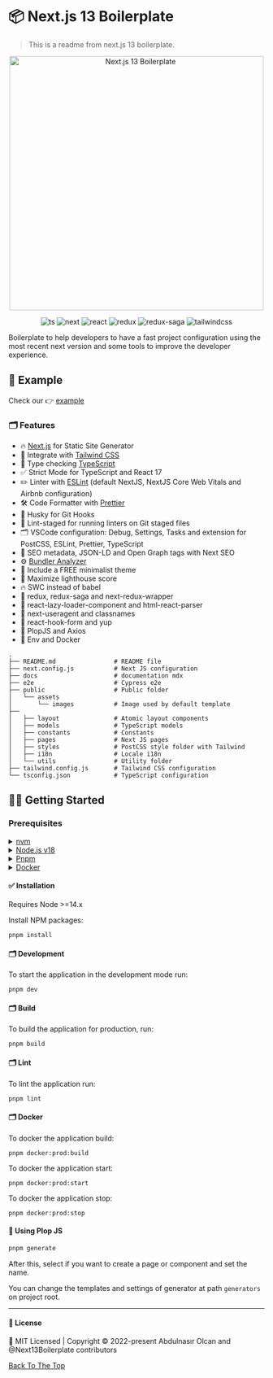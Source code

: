 <a name="read-me-template" />

# 📦 Next.js 13 Boilerplate

> This is a readme from next.js 13 boilerplate.

<p align="center">
    <img src="https://github.com/jsdeveloperr/nextjs-boilerplate/blob/master/public/assets/nextjs12-boilerplate.png" width="500" alt="Next.js 13 Boilerplate" />
</p>

<div align="center">

![ts](https://img.shields.io/badge/TypeScript%20-%23F7DF1E.svg?logo=typescript&logoColor=white&color=3178C6)
![next](https://img.shields.io/badge/Next-20232A?logo=next.js&logoColor=white)
![react](https://img.shields.io/badge/React-20232A?logo=react&logoColor=61DAFB)
![redux](https://img.shields.io/badge/Redux%20Toolkit-593D88?logo=redux&logoColor=white)
![redux-saga](https://img.shields.io/badge/Redux%20Saga-86D46B?logo=redux%20saga&logoColor=white&color=74C417)
![tailwindcss](https://img.shields.io/badge/Tailwindcss-007FFF?logo=tailwindcss&logoColor=white)

</div>

Boilerplate to help developers to have a fast project configuration using the most recent next version and some tools to improve the developer experience.

## :rocket: Example

Check our 👉 [example](https://nextjs13-boilerplate.vercel.app)

### 🗂 Features

- 🔥 [Next.js](https://nextjs.org) for Static Site Generator
- 🎨 Integrate with [Tailwind CSS](https://tailwindcss.com)
- 🎉 Type checking [TypeScript](https://www.typescriptlang.org)
- ✅ Strict Mode for TypeScript and React 17
- ✏️ Linter with [ESLint](https://eslint.org) (default NextJS, NextJS Core Web Vitals and Airbnb configuration)
- 🛠 Code Formatter with [Prettier](https://prettier.io)
- 🦊 Husky for Git Hooks
- 🚫 Lint-staged for running linters on Git staged files
- 🗂 VSCode configuration: Debug, Settings, Tasks and extension for PostCSS, ESLint, Prettier, TypeScript
- 🤖 SEO metadata, JSON-LD and Open Graph tags with Next SEO
- ⚙️ [Bundler Analyzer](https://www.npmjs.com/package/@next/bundle-analyzer)
- 🌈 Include a FREE minimalist theme
- 💯 Maximize lighthouse score
- 🔥 SWC instead of babel
- 🎉 redux, redux-saga and next-redux-wrapper
- 🌈 react-lazy-loader-component and html-react-parser
- 🎉 next-useragent and classnames
- 🦊 react-hook-form and yup
- 🎨 PlopJS and Axios
- 🎉 Env and Docker

```
.
├── README.md                # README file
├── next.config.js           # Next JS configuration
├── docs                     # documentation mdx
├── e2e                      # Cypress e2e
├── public                   # Public folder
│   └── assets
│       └── images           # Image used by default template
├──
│   ├── layout               # Atomic layout components
│   ├── models               # TypeScript models
│   ├── constants            # Constants
│   ├── pages                # Next JS pages
│   ├── styles               # PostCSS style folder with Tailwind
│   ├── i18n                 # Locale i18n
│   └── utils                # Utility folder
├── tailwind.config.js       # Tailwind CSS configuration
└── tsconfig.json            # TypeScript configuration
```

## 👨‍💻 Getting Started

### Prerequisites

<details>
  <summary><a href="https://github.com/nvm-sh/nvm">nvm</a></summary>

```shell
brew install nvm
```

</details>
<details>
  <summary><a href="https://nodejs.org/en/">Node.js v18</a></summary>

```shell
nvm install v18.12.0
```

</details>
<details>
  <summary><a href="https://pnpm.io/">Pnpm</a></summary>

```shell
npm install -g pnpm
```

</details>

</details>
<details>
  <summary><a href="https://www.docker.com/products/docker-desktop/">Docker</a></summary>

```shell
Docker Desktop Download
```

</details>

#### ✅ Installation

Requires Node >=14.x

Install NPM packages:

```shell
pnpm install
```

#### 🗂 Development

To start the application in the development mode run:

```shell
pnpm dev
```

#### 🗂 Build

To build the application for production, run:

```shell
pnpm build
```

#### 🗂 Lint

To lint the application run:

```shell
pnpm lint
```

#### 🗂 Docker

To docker the application build:

```shell
pnpm docker:prod:build
```

To docker the application start:

```shell
pnpm docker:prod:start
```

To docker the application stop:

```shell
pnpm docker:prod:stop
```

#### 🎉 Using Plop JS

```html
pnpm generate
```

After this, select if you want to create a page or component and set the name.

You can change the templates and settings of generator at path `generators` on project root.

---

#### 📄 License

<div calign="center">
    🍁 MIT Licensed | Copyright © 2022-present Abdulnasır Olcan and @Next13Boilerplate contributors
</div>

[Back To The Top](#read-me-template)
